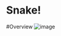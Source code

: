# Snake!
#Overview
![image](https://user-images.githubusercontent.com/68283243/225111123-c6920490-c34c-4080-bb0b-3f2107348b5e.png)

